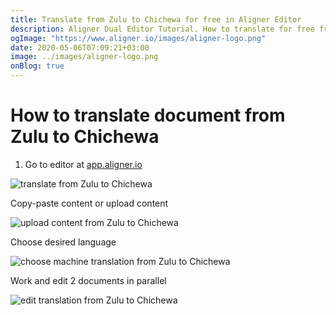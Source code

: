 ```yaml
---
title: Translate from Zulu to Chichewa for free in Aligner Editor
description: Aligner Dual Editor Tutorial. How to translate for free from Zulu to Chichewa. Aligner is multilingual document management platform. 
ogImage: "https://www.aligner.io/images/aligner-logo.png"
date: 2020-05-06T07:09:21+03:00
image: ../images/aligner-logo.png
onBlog: true
---
```


# How to translate document from Zulu to Chichewa

1. Go to editor at [app.aligner.io](https://app.aligner.io "Aligner App web page")

![translate from Zulu to Chichewa](../aligner-blank-editor.png "translate from Zulu to Chichewa")

Copy-paste content or upload content

![upload content from Zulu to Chichewa](../aligner-uploaded-document.png "upload content from Zulu to Chichewa")

Choose desired language

![choose machine translation from Zulu to Chichewa](../aligner-language-dropdown.png "choose machine translation from Zulu to Chichewa")

Work and edit 2 documents in parallel

![edit translation from Zulu to Chichewa](../aligner-double-sitded-editor.png "edit translation from Zulu to Chichewa")

